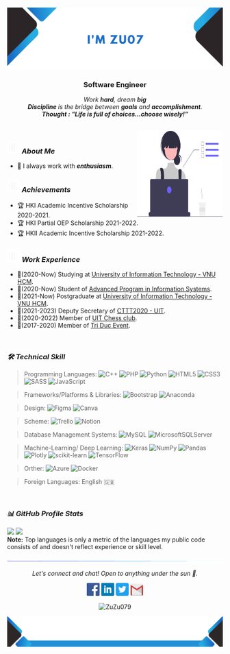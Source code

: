 ![alt text](./images/headerx6.png)
<h3 align="center">Software Engineer</h3>

<p align="center">
<em>
Work <b>hard</b>, dream <b>big</b>  
    <br> 
<b>Discipline</b> is the bridge between <b>goals</b>  and  <b>accomplishment</b>.  
</em> 
    <br>
<b><i align="center">Thought : "Life is full of choices…choose wisely!”</i></b>
</p>

<br>

<img align="right" width=200px height=200px alt="side_sticker" src="./images/profile_dev.svg" />

### <img src="./images/stats.gif" width="30px" height="30px"> ***About Me***
* 🌻 I always work with ***enthusiasm***.
### <img src="./images/stats.gif" width="30px" height="30px"> ***Achievements***
* 🏆 HKI Academic Incentive Scholarship 2020-2021.
* 🏆 HKI Partial OEP Scholarship 2021-2022.
* 🏆 HKII Academic Incentive Scholarship 2021-2022.
### <img src="./images/stats.gif" width="30px" height="30px"> ***Work Experience***
* 🌱(2020-Now) Studying at [University of Information Technology - VNU HCM](https://www.uit.edu.vn/).
* 🌱(2020-Now) Student of [Advanced Program in Information Systems](https://oep.uit.edu.vn/en/advanced-program-information-system).
* 🌱(2021-Now) Postgraduate at [University of Information Technology - VNU HCM](https://www.uit.edu.vn/).
* 🌱(2021-2023) Deputy Secretary of [CTTT2020 - UIT](https://www.uit.edu.vn/).
* 🌱(2020-2022) Member of [UIT Chess club](https://www.facebook.com/UITChessClub).
* 🌱(2017-2020) Member of [Tri Duc Event](https://www.facebook.com/profile.php?id=100078302022190).

<br>

### ***🛠 Technical Skill***
>Programming Languages:
![C++](https://img.shields.io/badge/c++-%2300599C.svg?style=plastic&logo=c%2B%2B&logoColor=white) 
![PHP](https://img.shields.io/badge/php-%23777BB4.svg?style=plastic&logo=php&logoColor=white) 
![Python](https://img.shields.io/badge/python-3670A0?style=plastic&logo=python&logoColor=ffdd54) 
![HTML5](https://img.shields.io/badge/html5-%23E34F26.svg?style=plastic&logo=html5&logoColor=white) 
![CSS3](https://img.shields.io/badge/css3-%231572B6.svg?style=plastic&logo=css3&logoColor=white) 
![SASS](https://img.shields.io/badge/SASS-hotpink.svg?style=plastic&logo=SASS&logoColor=white) 
![JavaScript](https://img.shields.io/badge/javascript-%23323330.svg?style=plastic&logo=javascript&logoColor=%23F7DF1E) 

>Frameworks/Platforms & Libraries:
![Bootstrap](https://img.shields.io/badge/bootstrap-%23563D7C.svg?style=plastic&logo=bootstrap&logoColor=white)
![Anaconda](https://img.shields.io/badge/Anaconda-%2344A833.svg?style=plastic&logo=anaconda&logoColor=white) 
<!-- ![React](https://img.shields.io/badge/react-%2320232a.svg?style=plastic&logo=react&logoColor=%2361DAFB) -->

<!-- >Font-End: -->
<!--  -->
<!-- ![Java](https://img.shields.io/badge/java-%23ED8B00.svg?style=plastic&logo=java&logoColor=white)  -->
<!-- ![Swift](https://img.shields.io/badge/swift-F54A2A?style=plastic&logo=swift&logoColor=white)  -->
<!-- ![R](https://img.shields.io/badge/r-%23276DC3.svg?style=plastic&logo=r&logoColor=white)  -->
<!--  -->
>Design:
![Figma](https://img.shields.io/badge/figma-%23F24E1E.svg?style=plastic&logo=figma&logoColor=white) 
![Canva](https://img.shields.io/badge/Canva-%2300C4CC.svg?style=plastic&logo=Canva&logoColor=white)
<!-- ![Adobe Photoshop](https://img.shields.io/badge/adobephotoshop-%2331A8FF.svg?style=plastic&logo=adobephotoshop&logoColor=white) 	 -->
<!-- ![Adobe Premiere Pro](https://img.shields.io/badge/Adobe%20Premiere%20Pro-9999FF.svg?style=plastic&logo=Adobe%20Premiere%20Pro&logoColor=white) 
 -->
<!--  -->
>Scheme:
![Trello](https://img.shields.io/badge/Trello-%23026AA7.svg?style=plastic&logo=Trello&logoColor=white) 
![Notion](https://img.shields.io/badge/Notion-%23000000.svg?style=plastic&logo=notion&logoColor=white) 

<!--  -->
>Database Management Systems:
![MySQL](https://img.shields.io/badge/mysql-%2300f.svg?style=plastic&logo=mysql&logoColor=white) 
![MicrosoftSQLServer](https://img.shields.io/badge/Microsoft%20SQL%20Sever-CC2927?style=plastic&logo=microsoft%20sql%20server&logoColor=white)
<!-- ![SQLite](https://img.shields.io/badge/sqlite-%2307405e.svg?style=plastic&logo=sqlite&logoColor=white)  -->
<!-- ![Google Cloud](https://img.shields.io/badge/Google%20Cloud-%234285F4.svg?style=plastic&logo=google-cloud&logoColor=white)  -->


<!--  -->
>Machine-Learning/ Deep Learning:
![Keras](https://img.shields.io/badge/Keras-%23D00000.svg?style=plastic&logo=Keras&logoColor=white) 
![NumPy](https://img.shields.io/badge/numpy-%23013243.svg?style=plastic&logo=numpy&logoColor=white) 
![Pandas](https://img.shields.io/badge/pandas-%23150458.svg?style=plastic&logo=pandas&logoColor=white) 
![Plotly](https://img.shields.io/badge/Plotly-%233F4F75.svg?style=plastic&logo=plotly&logoColor=white) 
![scikit-learn](https://img.shields.io/badge/scikit--learn-%23F7931E.svg?style=plastic&logo=scikit-learn&logoColor=white) 
![TensorFlow](https://img.shields.io/badge/TensorFlow-%23FF6F00.svg?style=plastic&logo=TensorFlow&logoColor=white) 

<!--  -->
>Orther:
![Azure](https://img.shields.io/badge/azure-%230072C6.svg?style=plastic&logo=azure-devops&logoColor=white) 
![Docker](https://img.shields.io/badge/docker-%230db7ed.svg?style=plastic&logo=docker&logoColor=white) 
<!--  -->
>Foreign Languages:
English 🇬🇧 




<br>

### ***📊 GitHub Profile Stats***

<p align="left">
  <img height="150em" src="https://github-readme-stats-eight-theta.vercel.app/api?username=ZuZu079&show_icons=true&count_private=true&theme=react&hide_border=true&bg_color=1F222E&title_color=F85D7F&icon_color=F8D866"/>
  <img height="150em" src="https://github-readme-stats-eight-theta.vercel.app/api/top-langs/?username=ZuZu079&layout=compact&langs_count=8&theme=react&hide_border=true&bg_color=1F222E&title_color=F85D7F&icon_color=F8D866"/>
<br>
<b>Note:</b> Top languages is only a metric of the languages my public code consists of and doesn't reflect experience or skill level.
</p>

![divider](./images/divider.gif)

<p align="center">
  <i>Let's connect and chat! Open to anything under the sun 🐼.</i>

  <p align="center">
    	<code><a href="https://www.facebook.com/nguyennhatthuong.it.pch"><img width="30px" src="./images/facebook.png" title="Facebook"/></a></code>
	<code><a href="https://www.linkedin.com/in/thưởng-nguyễn-315184207/"><img width="30px" src="./images/linkedin.png" title="Linkedin"/></a></code>
	<code><a href="https://twitter.com/ThngNgu93664987"><img width="30px" src="./images/twitter.png" title="Twitter"/></a></code>
	<code><a href="mailto:nguyennhatthuong.it.pch@gmail.com"><img width="30px" src="./images/gmail.png" title="Gmail"/></a></code>
  </p>

  <p align="center">
      <img src="https://komarev.com/ghpvc/?username=ZuZu079&label=Profile+Views" alt="ZuZu079" />
  </p>
</p>

![alt text](./images/footerx2.png)
